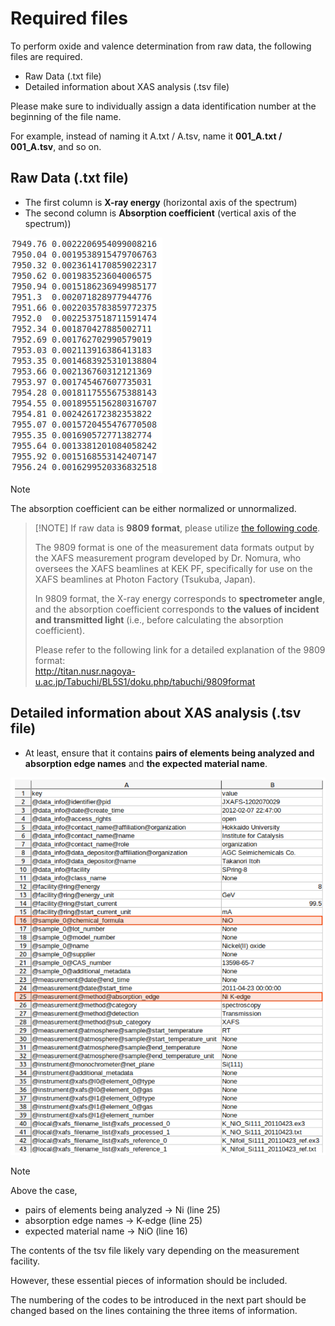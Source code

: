 # Required files

To perform oxide and valence determination from raw data, the following files are required.

+ Raw Data (.txt file)
+ Detailed information about XAS analysis (.tsv file)

Please make sure to individually assign a data identification number at the beginning of the file name. 

For example, instead of naming it A.txt / A.tsv, name it **001_A.txt / 001_A.tsv**, and so on.

## Raw Data (.txt file)
+ The first column is **X-ray energy** (horizontal axis of the spectrum)
+ The second column is **Absorption coefficient** (vertical axis of the spectrum))

![rawdata](/World/figure/RawData_txtfile.png)

> [!NOTE]
> The absorption coefficient can be either normalized or unnormalized.

>
> [!NOTE]
> If raw data is **9809 format**, please utilize [the following code](/World/02-3_9809format.md).
>
> The 9809 format is one of the measurement data formats output by the XAFS measurement program developed by Dr. Nomura, who oversees the XAFS beamlines at KEK PF, specifically for use on the XAFS beamlines at Photon Factory (Tsukuba, Japan).
>
> In 9809 format, the X-ray energy corresponds to **spectrometer angle**, <br>and the absorption coefficient corresponds to **the values of incident and transmitted light** (i.e., before calculating the absorption coefficient).
>
> Please refer to the following link for a detailed explanation of the 9809 format: <br>http://titan.nusr.nagoya-u.ac.jp/Tabuchi/BL5S1/doku.php/tabuchi/9809format



## Detailed information about XAS analysis (.tsv file)
+ At least, ensure that it contains **pairs of elements being analyzed and absorption edge names** and **the expected material name**.

![tsvdata](/World/figure/Detailed_Information_tsvfile.png)

> [!NOTE]
> Above the case,
> + pairs of elements being analyzed → Ni (line 25)
> + absorption edge names → K-edge (line 25)
> + expected material name → NiO (line 16)
>
> The contents of the tsv file likely vary depending on the measurement facility. 
>
> However, these essential pieces of information should be included.
>
> The numbering of the codes to be introduced in the next part should be changed based on the lines containing the three items of information.
